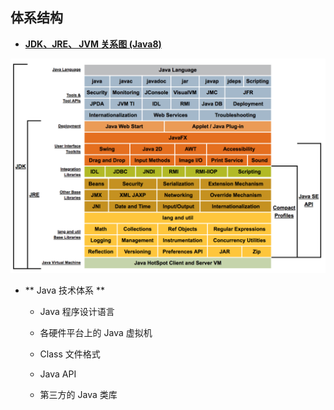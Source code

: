 ## 体系结构

* **[JDK、JRE、 JVM 关系图 (Java8)](https://docs.oracle.com/javase/8/docs/)**

![Relation](./../pic/Foreword/JvmRel.png)

* ** Java 技术体系 **

	* Java 程序设计语言

	* 各硬件平台上的 Java 虚拟机

	* Class 文件格式

	* Java API

	* 第三方的 Java 类库